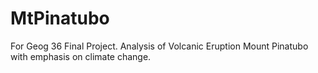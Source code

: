 # MtPinatubo

For Geog 36 Final Project. Analysis of Volcanic Eruption Mount Pinatubo with emphasis on climate change.
